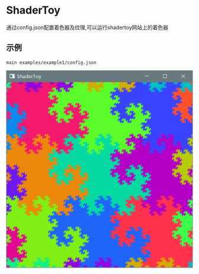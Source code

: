 # ShaderToy
通过config.json配置着色器及纹理,可以运行shadertoy网站上的着色器
## 示例
```
main examples/example1/config.json
```
![avatar](screenshot.png)